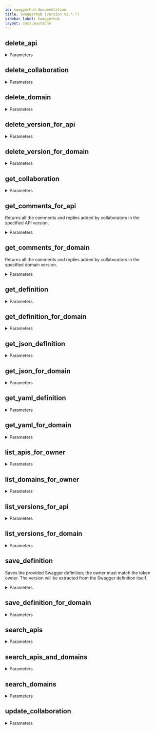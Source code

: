 ```yaml
---
id: swaggerhub-documentation
title: Swaggerhub (version v3.*.*)
sidebar_label: Swaggerhub
layout: docs.mustache
---
```


## delete_api



<details><summary>Parameters</summary>

### api (required)

API name (case-sensitive)

**Type:** string

### owner (required)

API owner (user or organization, case-sensitive)

**Type:** string

</details>

## delete_collaboration



<details><summary>Parameters</summary>

### api (required)

API name (case-sensitive)

**Type:** string

### owner (required)

API owner (user or organization, case-sensitive)

**Type:** string

</details>

## delete_domain



<details><summary>Parameters</summary>

### domain (required)

Domain name (case-sensitive)

**Type:** string

### owner (required)

Domain owner (user or organization, case-sensitive)

**Type:** string

### force

Force update

**Type:** boolean

</details>

## delete_version_for_api



<details><summary>Parameters</summary>

### api (required)

API name (case-sensitive)

**Type:** string

### owner (required)

API owner (user or organization, case-sensitive)

**Type:** string

### version (required)

Version identifier (case-sensitive)

**Type:** string

</details>

## delete_version_for_domain



<details><summary>Parameters</summary>

### domain (required)

Domain name (case-sensitive)

**Type:** string

### owner (required)

Domain owner (user or organization, case-sensitive)

**Type:** string

### version (required)

Version identifier (case-sensitive)

**Type:** string

### force

Force update

**Type:** boolean

</details>

## get_collaboration



<details><summary>Parameters</summary>

### api (required)

API name (case-sensitive)

**Type:** string

### owner (required)

API owner (user or organization, case-sensitive)

**Type:** string

### expandTeams

**Type:** boolean

</details>

## get_comments_for_api

Returns all the comments and replies added by collaborators in the specified API version.


<details><summary>Parameters</summary>

### api (required)

API name (case-sensitive)

**Type:** string

### owner (required)

API owner (user or organization, case-sensitive)

**Type:** string

### version (required)

Version identifier (case-sensitive)

**Type:** string

</details>

## get_comments_for_domain

Returns all the comments and replies added by collaborators in the specified domain version.


<details><summary>Parameters</summary>

### domain (required)

Domain name (case-sensitive)

**Type:** string

### owner (required)

Domain owner (user or organization, case-sensitive)

**Type:** string

### version (required)

Version identifier (case-sensitive)

**Type:** string

</details>

## get_definition



<details><summary>Parameters</summary>

### api (required)

API name (case-sensitive)

**Type:** string

### owner (required)

API owner (user or organization, case-sensitive)

**Type:** string

### version (required)

Version identifier (case-sensitive)

**Type:** string

</details>

## get_definition_for_domain



<details><summary>Parameters</summary>

### domain (required)

Domain name (case-sensitive)

**Type:** string

### owner (required)

Domain owner (user or organization, case-sensitive)

**Type:** string

### version (required)

Version identifier (case-sensitive)

**Type:** string

</details>

## get_json_definition



<details><summary>Parameters</summary>

### api (required)

API name (case-sensitive)

**Type:** string

### owner (required)

API owner (user or organization, case-sensitive)

**Type:** string

### version (required)

Version identifier (case-sensitive)

**Type:** string

</details>

## get_json_for_domain



<details><summary>Parameters</summary>

### domain (required)

Domain name (case-sensitive)

**Type:** string

### owner (required)

Domain owner (user or organization, case-sensitive)

**Type:** string

### version (required)

Version identifier (case-sensitive)

**Type:** string

</details>

## get_yaml_definition



<details><summary>Parameters</summary>

### api (required)

API name (case-sensitive)

**Type:** string

### owner (required)

API owner (user or organization, case-sensitive)

**Type:** string

### version (required)

Version identifier (case-sensitive)

**Type:** string

</details>

## get_yaml_for_domain



<details><summary>Parameters</summary>

### domain (required)

Domain name (case-sensitive)

**Type:** string

### owner (required)

Domain owner (user or organization, case-sensitive)

**Type:** string

### version (required)

Version identifier (case-sensitive)

**Type:** string

</details>

## list_apis_for_owner



<details><summary>Parameters</summary>

### owner (required)

API owner (user or organization, case-sensitive)

**Type:** string

### order

Sort order

**Type:** string

**Potential values:** ASC, DESC

### sort

Sort criteria or result set:
* NAME
* UPATED
* CREATED
* OWNER


**Type:** string

**Potential values:** NAME, UPDATED, CREATED, OWNER

</details>

## list_domains_for_owner



<details><summary>Parameters</summary>

### owner (required)

Domain owner (user or organization, case-sensitive)

**Type:** string

### order

Sort order

**Type:** string

**Potential values:** ASC, DESC

### sort

Sort criteria or result set:
* NAME
* UPATED
* CREATED
* OWNER


**Type:** string

**Potential values:** NAME, UPDATED, CREATED, OWNER

</details>

## list_versions_for_api



<details><summary>Parameters</summary>

### api (required)

API name (case-sensitive)

**Type:** string

### owner (required)

API owner (user or organization, case-sensitive)

**Type:** string

</details>

## list_versions_for_domain



<details><summary>Parameters</summary>

### domain (required)

Domain name (case-sensitive)

**Type:** string

### owner (required)

Domain owner (user or organization, case-sensitive)

**Type:** string

</details>

## save_definition

Saves the provided Swagger definition; the owner must match the token owner. The version will be extracted from the Swagger definition itself.

<details><summary>Parameters</summary>

### api (required)

API name (case-sensitive)

**Type:** string

### owner (required)

API owner (user or organization, case-sensitive)

**Type:** string

### $body

The Swagger definition of this API

**Type:** string

### force

Force update

**Type:** boolean

### isPrivate

Defines whether the API has to be private

**Type:** boolean

### version

API version

**Type:** string

</details>

## save_definition_for_domain



<details><summary>Parameters</summary>

### domain (required)

Domain name (case-sensitive)

**Type:** string

### owner (required)

Domain owner (user or organization, case-sensitive)

**Type:** string

### version (required)

Domain version

**Type:** string

### $body

The Swagger definition of this domain

**Type:** string

### force

Force update

**Type:** boolean

### isPrivate

Specifies whether the domain has to be private

**Type:** boolean

</details>

## search_apis



<details><summary>Parameters</summary>

### order

Sort order

**Type:** string

**Potential values:** ASC, DESC

### query

Free text query to match

**Type:** string

### sort

Sort criteria or result set:
* NAME
* UPATED
* CREATED
* OWNER


**Type:** string

**Potential values:** NAME, UPDATED, CREATED, OWNER

### state

Matches against published state of the spec:
* UNPUBLISHED - spec is a draft, a work in progress
* PUBLISHED - spec is a stable version ready for consuming from client applications
* ANY - either PUBLISHED or UNPUBLISHED


**Type:** string

**Potential values:** ALL, PUBLISHED, UNPUBLISHED

### tag

Matches against tags associated with an API

**Type:** array

```json
[ "string" ]
```

</details>

## search_apis_and_domains



<details><summary>Parameters</summary>

### order

Sort order

**Type:** string

**Potential values:** ASC, DESC

### owner

API or Domain owner identifier. Can be username or organization name

**Type:** string

### query

Free text query to match

**Type:** string

### sort

Sort criteria or result set:
* NAME
* UPATED
* CREATED
* OWNER


**Type:** string

**Potential values:** NAME, UPDATED, CREATED, OWNER

### specType

Type of Swagger specs to search:
* API - APIs only
* DOMAIN - Domains only
* ANY - Both APIs and Domains


**Type:** string

**Potential values:** API, DOMAIN, ANY

### state

Matches against published state of the spec:
* UNPUBLISHED - spec is a draft, a work in progress
* PUBLISHED - spec is a stable version ready for consuming from client applications
* ANY - either PUBLISHED or UNPUBLISHED


**Type:** string

**Potential values:** ALL, PUBLISHED, UNPUBLISHED

### visibility

The visibility of a spec in SwaggerHub:
* PUBLIC - can be viewed by anyone
* PRIVATE - can only be viewed by you or your Org and those that you are collaborating with or have shared it with
* ANY - either PUBLIC or PRIVATE


**Type:** string

**Potential values:** PUBLIC, PRIVATE, ANY

</details>

## search_domains



<details><summary>Parameters</summary>

### order

Sort order

**Type:** string

**Potential values:** ASC, DESC

### query

Free text query to match

**Type:** string

### sort

Sort criteria or result set:
* NAME
* UPATED
* CREATED
* OWNER


**Type:** string

**Potential values:** NAME, UPDATED, CREATED, OWNER

### state

Matches against published state of the spec:
* UNPUBLISHED - spec is a draft, a work in progress
* PUBLISHED - spec is a stable version ready for consuming from client applications
* ANY - either PUBLISHED or UNPUBLISHED


**Type:** string

**Potential values:** ALL, PUBLISHED, UNPUBLISHED

### tag

Matches against tags associated with a domain

**Type:** array

```json
[ "string" ]
```

</details>

## update_collaboration



<details><summary>Parameters</summary>

### api (required)

API name (case-sensitive)

**Type:** string

### owner (required)

API owner (user or organization, case-sensitive)

**Type:** string

### $body

**Type:** object

```json
{
  "owner" : "string",
  "teams" : [ {
    "name" : "Required string",
    "startTime" : "date-time",
    "title" : "string",
    "uuid" : "string",
    "blocked" : "boolean",
    "roles" : [ "string. Possible values: EDIT | COMMENT | VIEW" ],
    "donotdisturb" : "boolean",
    "members" : [ {
      "name" : "Required string",
      "startTime" : "date-time",
      "title" : "string",
      "uuid" : "string"
    } ]
  } ],
  "hint" : {
    "type" : "type identifier of the managed entity"
  },
  "members" : [ {
    "name" : "Required string",
    "startTime" : "date-time",
    "title" : "string",
    "uuid" : "string",
    "blocked" : "boolean",
    "roles" : [ "string. Possible values: EDIT | COMMENT | VIEW" ],
    "donotdisturb" : "boolean"
  } ],
  "owners" : [ "string" ],
  "pendingMembers" : [ {
    "name" : "Required string",
    "startTime" : "date-time",
    "title" : "string",
    "uuid" : "string",
    "blocked" : "boolean",
    "roles" : [ "string. Possible values: EDIT | COMMENT | VIEW" ],
    "donotdisturb" : "boolean"
  } ]
}
```

</details>

